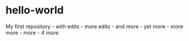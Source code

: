 # hello-world
My first repository - with edits - more edits - and more -  yet more - more more - more - 4 more
